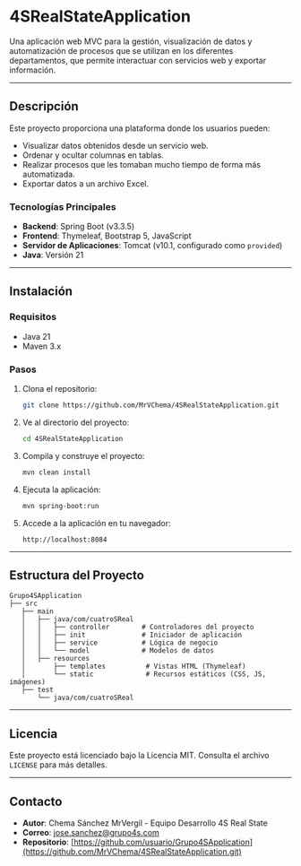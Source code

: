 # 4SRealStateApplication

Una aplicación web MVC para la gestión, visualización de datos y automatización de procesos que se utilizan en los diferentes departamentos, que permite interactuar con servicios web y exportar información.

---

## **Descripción**
Este proyecto proporciona una plataforma donde los usuarios pueden:
- Visualizar datos obtenidos desde un servicio web.
- Ordenar y ocultar columnas en tablas.
- Realizar procesos que les tomaban mucho tiempo de forma más automatizada.
- Exportar datos a un archivo Excel.

### **Tecnologías Principales**
- **Backend**: Spring Boot (v3.3.5)
- **Frontend**: Thymeleaf, Bootstrap 5, JavaScript
- **Servidor de Aplicaciones**: Tomcat (v10.1, configurado como `provided`)
- **Java**: Versión 21

---

## **Instalación**

### **Requisitos**
- Java 21
- Maven 3.x

### **Pasos**
1. Clona el repositorio:
   ```bash
   git clone https://github.com/MrVChema/4SRealStateApplication.git
   ```
2. Ve al directorio del proyecto:
   ```bash
   cd 4SRealStateApplication
   ```
3. Compila y construye el proyecto:
   ```bash
   mvn clean install
   ```
4. Ejecuta la aplicación:
   ```bash
   mvn spring-boot:run
   ```

5. Accede a la aplicación en tu navegador:
   ```
   http://localhost:8084
   ```

---

## **Estructura del Proyecto**

```
Grupo4SApplication
├── src
   ├── main
   │   ├── java/com/cuatroSReal
   │   │   ├── controller        # Controladores del proyecto
   │   │   ├── init              # Iniciador de aplicación
   │   │   ├── service           # Lógica de negocio
   │   │   └── model             # Modelos de datos
   │   ├── resources
   │       ├── templates          # Vistas HTML (Thymeleaf)
   │       └── static             # Recursos estáticos (CSS, JS, imágenes)
   ├── test
       └── java/com/cuatroSReal
```

---

## **Licencia**
Este proyecto está licenciado bajo la Licencia MIT. Consulta el archivo `LICENSE` para más detalles.

---

## **Contacto**
- **Autor**: Chema Sánchez MrVergil - Equipo Desarrollo 4S Real State
- **Correo**: jose.sanchez@grupo4s.com
- **Repositorio**: [https://github.com/usuario/Grupo4SApplication](https://github.com/MrVChema/4SRealStateApplication.git)

